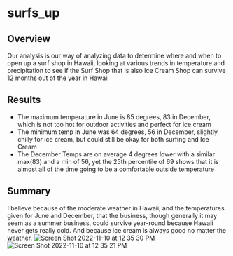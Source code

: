 # surfs_up
## Overview
Our analysis is our way of analyzing data to determine where and when to open up a surf shop in Hawaii, looking at various trends in temperature and precipitation to see if the Surf Shop that is also Ice Cream Shop can survive 12 months out of the year in Hawaii
## Results
- The maximum temperature in June is 85 degrees, 83 in December, which is not too hot for outdoor activities and perfect for ice cream
- The minimum temp in June was 64 degrees, 56 in December, slightly chilly for ice cream, but could still be okay for both surfing and Ice Cream
- The December Temps are on average 4 degrees lower with a similar max(83) and a min of 56, yet the 25th percentile of 69 shows that it is almost all of the time going to be a comfortable outside temperature
## Summary
I believe because of the moderate weather in Hawaii, and the temperatures given for June and December, that the business, though generally it may seem as a summer business, could survive year-round because Hawaii never gets really cold. And because ice cream is always good no matter the weather. 
![Screen Shot 2022-11-10 at 12 35 30 PM](https://user-images.githubusercontent.com/111708233/201166683-f7e70afd-e213-498f-a567-dbd5f48eb9b5.png)
![Screen Shot 2022-11-10 at 12 35 21 PM](https://user-images.githubusercontent.com/111708233/201166697-7c5b58fb-be2a-4f0d-b46b-fed0c847a3be.png)
